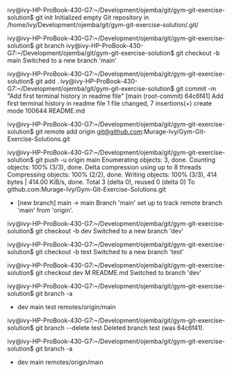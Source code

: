 <!-- Project initialization -->
ivy@ivy-HP-ProBook-430-G7:~/Development/ojemba/git/gym-git-exercise-solution$ git init
Initialized empty Git repository in /home/ivy/Development/ojemba/git/gym-git-exercise-solution/.git/

<!-- Branch main creation and switching -->
ivy@ivy-HP-ProBook-430-G7:~/Development/ojemba/git/gym-git-exercise-solution$ git branch
ivy@ivy-HP-ProBook-430-G7:~/Development/ojemba/git/gym-git-exercise-solution$ git checkout -b main
Switched to a new branch 'main'

<!-- Staging changes made to readme file and committing them -->
ivy@ivy-HP-ProBook-430-G7:~/Development/ojemba/git/gym-git-exercise-solution$ git add .
ivy@ivy-HP-ProBook-430-G7:~/Development/ojemba/git/gym-git-exercise-solution$ git commit -m "Add first terminal history in readme file"
[main (root-commit) 64c6f41] Add first terminal history in readme file
 1 file changed, 7 insertions(+)
 create mode 100644 README.md

 <!-- Connecting remote repo to local project -->
ivy@ivy-HP-ProBook-430-G7:~/Development/ojemba/git/gym-git-exercise-solution$ git remote add origin git@github.com:Murage-Ivy/Gym-Git-Exercise-Solutions.git

<!-- Pushing local changes into the main branch in remote repo -->
ivy@ivy-HP-ProBook-430-G7:~/Development/ojemba/git/gym-git-exercise-solution$ git push -u origin main
Enumerating objects: 3, done.
Counting objects: 100% (3/3), done.
Delta compression using up to 8 threads
Compressing objects: 100% (2/2), done.
Writing objects: 100% (3/3), 414 bytes | 414.00 KiB/s, done.
Total 3 (delta 0), reused 0 (delta 0)
To github.com:Murage-Ivy/Gym-Git-Exercise-Solutions.git
 * [new branch]      main -> main
Branch 'main' set up to track remote branch 'main' from 'origin'.

<!-- Create a dev branch and switch to it -->
ivy@ivy-HP-ProBook-430-G7:~/Development/ojemba/git/gym-git-exercise-solution$ git checkout -b dev
Switched to a new branch 'dev'

<!-- Create a test branch and switch to it -->
ivy@ivy-HP-ProBook-430-G7:~/Development/ojemba/git/gym-git-exercise-solution$ git checkout -b test
Switched to a new branch 'test'

<!-- Switch back to dev branch -->
ivy@ivy-HP-ProBook-430-G7:~/Development/ojemba/git/gym-git-exercise-solution$ git checkout dev
M       README.md
Switched to branch 'dev'

<!-- Check all the created branches -->
ivy@ivy-HP-ProBook-430-G7:~/Development/ojemba/git/gym-git-exercise-solution$ git branch -a
* dev
  main
  test
  remotes/origin/main

  <!-- Delete test branch -->
ivy@ivy-HP-ProBook-430-G7:~/Development/ojemba/git/gym-git-exercise-solution$ git branch --delete test
Deleted branch test (was 64c6f41).

<!-- List the remaining branches -->
ivy@ivy-HP-ProBook-430-G7:~/Development/ojemba/git/gym-git-exercise-solution$ git branch -a
* dev
  main
  remotes/origin/main

